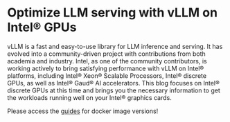 # Optimize LLM serving with vLLM on Intel® GPUs

vLLM is a fast and easy-to-use library for LLM inference and serving. It has evolved into a community-driven project with contributions from both academia and industry. Intel, as one of the community contributors, is working actively to bring satisfying performance with vLLM on Intel® platforms, including Intel® Xeon® Scalable Processors, Intel® discrete GPUs, as well as Intel® Gaud® AI accelerators. This blog focuses on Intel® discrete GPUs at this time and brings you the necessary information to get the workloads running well on your Intel® graphics cards.

Please access the [guides](https://github.com/intel/ai-containers/tree/main/vllm) for docker image versions!

